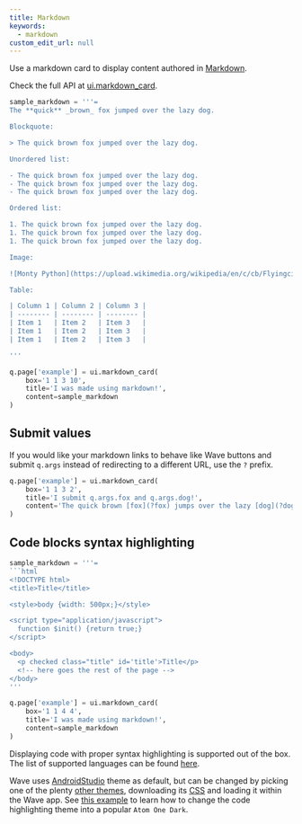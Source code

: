 ```yaml
---
title: Markdown
keywords:
  - markdown
custom_edit_url: null
---
```


Use a markdown card to display content authored in [Markdown](https://guides.github.com/features/mastering-markdown/).

Check the full API at [ui.markdown_card](/docs/api/ui#markdown_card).

```py
sample_markdown = '''=
The **quick** _brown_ fox jumped over the lazy dog.

Blockquote:

> The quick brown fox jumped over the lazy dog.

Unordered list:

- The quick brown fox jumped over the lazy dog.
- The quick brown fox jumped over the lazy dog.
- The quick brown fox jumped over the lazy dog.

Ordered list:

1. The quick brown fox jumped over the lazy dog.
1. The quick brown fox jumped over the lazy dog.
1. The quick brown fox jumped over the lazy dog.

Image:

![Monty Python](https://upload.wikimedia.org/wikipedia/en/c/cb/Flyingcircus_2.jpg)

Table:

| Column 1 | Column 2 | Column 3 |
| -------- | -------- | -------- |
| Item 1   | Item 2   | Item 3   |
| Item 1   | Item 2   | Item 3   |
| Item 1   | Item 2   | Item 3   |

'''

q.page['example'] = ui.markdown_card(
    box='1 1 3 10',
    title='I was made using markdown!',
    content=sample_markdown
)
```

## Submit values

If you would like your markdown links to behave like Wave buttons and submit `q.args` instead of redirecting to a different URL, use the `?` prefix.

```py
q.page['example'] = ui.markdown_card(
    box='1 1 3 2',
    title='I submit q.args.fox and q.args.dog!',
    content='The quick brown [fox](?fox) jumps over the lazy [dog](?dog)'
)
```

## Code blocks syntax highlighting

```py
sample_markdown = '''=
```html
<!DOCTYPE html>
<title>Title</title>

<style>body {width: 500px;}</style>

<script type="application/javascript">
  function $init() {return true;}
</script>

<body>
  <p checked class="title" id='title'>Title</p>
  <!-- here goes the rest of the page -->
</body>
'''

q.page['example'] = ui.markdown_card(
    box='1 1 4 4',
    title='I was made using markdown!',
    content=sample_markdown
)
```

Displaying code with proper syntax highlighting is supported out of the box. The list of supported languages can be found [here](https://github.com/highlightjs/highlight.js/blob/main/SUPPORTED_LANGUAGES.md).

Wave uses [AndroidStudio](https://developer.android.com/studio) theme as default, but can be changed by picking one of the plenty [other themes](https://highlightjs.org/static/demo/), downloading its [CSS](https://github.com/highlightjs/highlight.js/tree/main/src/styles) and loading it within the Wave app. See [this example](/docs/examples/markdown-code-theme) to learn how to change the code highlighting theme into a popular `Atom One Dark`.
